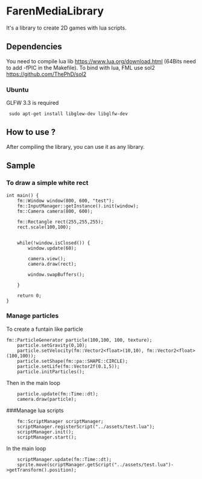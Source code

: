# FarenMediaLibrary
It's a library to create 2D games with lua scripts.
## Dependencies
You need to compile lua lib https://www.lua.org/download.html (64Bits need to add -fPIC in the Makefile).
To bind with lua, FML use sol2 https://github.com/ThePhD/sol2
### Ubuntu
GLFW 3.3 is required
```
 sudo apt-get install libglew-dev libglfw-dev
```
## How to use ?
After compiling the library, you can use it as any library.

## Sample

### To draw a simple white rect
```
int main() {
	fm::Window window(800, 600, "test");
	fm::InputManager::getInstance().init(window);
	fm::Camera camera(800, 600);

	fm::Rectangle rect(255,255,255);
	rect.scale(100,100);


	while(!window.isClosed()) {
		window.update(60);

		camera.view();
		camera.draw(rect);

		window.swapBuffers();

	}

	return 0;
}
```
### Manage particles
To create a funtain like particle
```
fm::ParticleGenerator particle(100,100, 100, texture);
	particle.setGravity(0,10);
	particle.setVelocity(fm::Vector2<float>(10,10), fm::Vector2<float>(100,100));
	particle.setShape(fm::pa::SHAPE::CIRCLE);
	particle.setLife(fm::Vector2f(0.1,5));
	particle.initParticles();
```
Then in the main loop
```
	particle.update(fm::Time::dt);
	camera.draw(particle);

```

###Manage lua scripts
```
	fm::ScriptManager scriptManager;
	scriptManager.registerScript("../assets/test.lua");
	scriptManager.init();
	scriptManager.start();
```
In the main loop
```
	scriptManager.update(fm::Time::dt);
	sprite.move(scriptManager.getScript("../assets/test.lua")->getTransform().position); 
```
